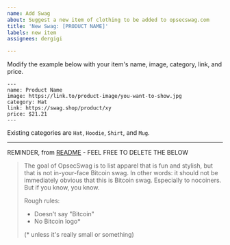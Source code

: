 ```yaml
---
name: Add Swag
about: Suggest a new item of clothing to be added to opsecswag.com
title: 'New Swag: [PRODUCT NAME]'
labels: new item
assignees: dergigi

---
```


Modify the example below with your item's name, image, category, link, and price.

```
---
name: Product Name
image: https://link.to/product-image/you-want-to-show.jpg
category: Hat
link: https://swag.shop/product/xy
price: $21.21
---
```

Existing categories are `Hat`, `Hoodie`, `Shirt`, and `Mug`.

---

REMINDER, from [README](https://github.com/opsecswag/opsecswag.github.io/blob/master/README.md) - FEEL FREE TO DELETE THE BELOW

> The goal of OpsecSwag is to list apparel that is fun and stylish, but that is
not in-your-face Bitcoin swag. In other words: it should not be immediately
obvious that this is Bitcoin swag. Especially to nocoiners. But if you know, you
know.
>
> Rough rules:
> * Doesn't say "Bitcoin"
> * No Bitcoin logo*
>
> (* unless it's really small or something)


